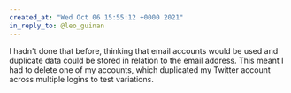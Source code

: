 ```yaml
---
created_at: "Wed Oct 06 15:55:12 +0000 2021"
in_reply_to: @leo_guinan
---
```


I hadn't done that before, thinking that email accounts would be used and duplicate data could be stored in relation to the email address. This meant I had to delete one of my accounts, which duplicated my Twitter account across multiple logins to test variations.